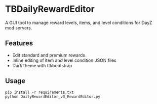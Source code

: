 # TBDailyRewardEditor
A GUI tool to manage reward levels, items, and level conditions for DayZ mod servers.

## Features
- Edit standard and premium rewards
- Inline editing of item and level condition JSON files
- Dark theme with ttkbootstrap

## Usage
```
pip install -r requirements.txt
python DailyRewardEditor_v3_RewardEditor.py
```
